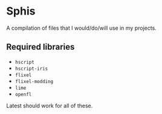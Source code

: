 # Sphis
A compilation of files that I would/do/will use in my projects.

## Required libraries
- `hscript`
- `hscript-iris`
- `flixel`
- `flixel-modding`
- `lime`
- `openfl`

Latest should work for all of these.